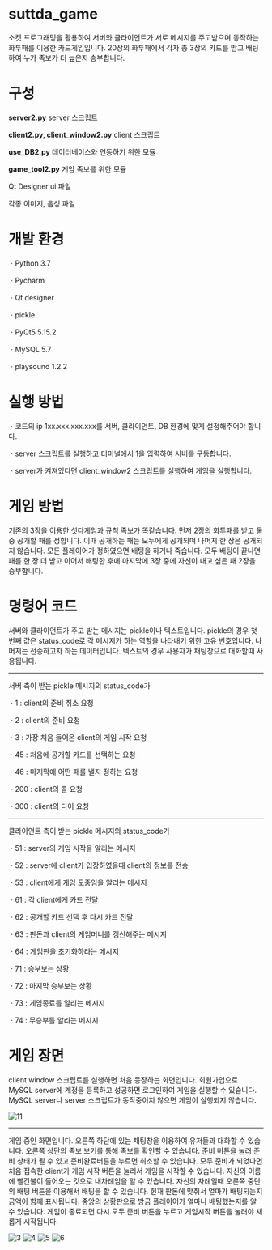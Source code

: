 # suttda_game


소켓 프로그래밍을 활용하여 서버와 클라이언트가 서로 메시지를 주고받으며 동작하는 화투패를 이용한 카드게임입니다. 20장의 화투패에서 각자 총 3장의 카드를 받고 배팅하여 누가 족보가 더 높은지 승부합니다. 


# 구성
<b>server2.py</b> server 스크립트 

<b>client2.py, client_window2.py</b> client 스크립트 

<b>use_DB2.py</b> 데이터베이스와 연동하기 위한 모듈 

<b>game_tool2.py</b> 게임 족보를 위한 모듈 

Qt Designer ui 파일

각종 이미지, 음성 파일


# 개발 환경

ㆍPython 3.7

ㆍPycharm

ㆍQt designer
 
ㆍpickle
 
ㆍPyQt5 5.15.2

ㆍMySQL 5.7
 
ㆍplaysound 1.2.2


# 실행 방법
ㆍ코드의 ip 1xx.xxx.xxx.xxx를 서버, 클라이언트, DB 환경에 맞게 설정해주어야 합니다.

ㆍserver 스크립트를 실행하고 터미널에서 1을 입력하여 서버를 구동합니다.

ㆍserver가 켜져있다면 client_window2 스크립트를 실행하여 게임을 실행합니다. 


# 게임 방법
기존의 3장을 이용한 섯다게임과 규칙  족보가 똑같습니다. 먼저 2장의 화투패를 받고 둘 중 공개할 패를 정합니다. 이때 공개하는 패는 모두에게 공개되며 나머지 한 장은 공개되지 않습니다. 모든 플레이어가 정하였으면 배팅을 하거나 죽습니다. 모두 배팅이 끝나면 패를 한 장 더 받고 이어서 배팅한 후에 마지막에 3장 중에 자신이 내고 싶은 패 2장을  승부합니다. 


# 명령어 코드
서버와 클라이언트가 주고 받는 메시지는 pickle이나 텍스트입니다. 
pickle의 경우 첫 번째 값은 status_code로 각 메시지가 하는 역할을 나타내기 위한 고유 번호입니다. 나머지는 전송하고자 하는 데이터입니다. 
텍스트의 경우 사용자가 채팅창으로 대화할때 사용됩니다. 

-----------------------------------------------------------------------------------------------------------------------------------------
서버 측이 받는 pickle 메시지의 status_code가

ㆍ1  : client의 준비 취소 요청

ㆍ2  : client의 준비 요청

ㆍ3  : 가장 처음 들어온 client의 게임 시작 요청

ㆍ45  : 처음에 공개할 카드를 선택하는 요청

ㆍ46  : 마지막에 어떤 패를 낼지 정하는 요청

ㆍ200  : client의 콜 요청

ㆍ300  : client의 다이 요청



-----------------------------------------------------------------------------------------------------------------------------------------
클라이언트 측이 받는 pickle 메시지의 status_code가

ㆍ51  : server의 게임 시작을 알리는 메시지

ㆍ52  : server에 client가 입장하였을때 client의 정보를 전송

ㆍ53  : client에게 게임 도중임을 알리는 메시지

ㆍ61  : 각 client에게 카드 전달

ㆍ62  : 공개할 카드 선택 후 다시 카드 전달

ㆍ63  : 판돈과 client의 게임머니를 갱신해주는 메시지

ㆍ64  : 게임판을 초기화하라는 메시지

ㆍ71  : 승부보는 상황

ㆍ72  : 마지막 승부보는 상황

ㆍ73  : 게임종료를 알리는 메시지

ㆍ74  : 무승부를 알리는 메시지








# 게임 장면
client window 스크립트를 실행하면 처음 등장하는 화면입니다. 회원가입으로 MySQL server에 계정을 등록하고 성공하면 로그인하여 게임을 실행할 수 있습니다. MySQL server나 server 스크립트가 동작중이지 않으면 게임이 실행되지 않습니다.

![11](https://user-images.githubusercontent.com/66295630/114353986-9d409b00-9ba8-11eb-8969-c4e71d0bd6cf.PNG)

-------------------------------------------
게임 중인 화면입니다. 오른쪽 하단에 있는 채팅창을 이용하여 유저들과 대화할 수 있습니다. 
오른쪽 상단의 족보 보기를 통해 족보를 확인할 수 있습니다. 준비 버튼을 눌러 준비 상태가 될 수 있고 준비완료버튼을 누르면 취소할 수 있습니다. 모두 준비가 되었다면 처음 접속한 client가 게임 시작 버튼을 눌러서 게임을 시작할 수 있습니다. 
자신의 이름에 빨간불이 들어오는 것으로 내차례임을 알 수 있습니다. 자신의 차례일때 오른쪽 중단의 배팅 버튼을 이용해서 배팅을 할 수 있습니다. 현재 판돈에 맞춰서 얼마가 배팅되는지 금액이 함께 표시됩니다.
중앙의 상황판으로 방금 플레이어가 얼마나 배팅했는지를 알 수 있습니다.
게임이 종료되면 다시 모두 준비 버튼을 누르고 게임시작 버튼을 눌러야 새롭게 시작됩니다.

![3](https://user-images.githubusercontent.com/66295630/111122580-9460a780-85b1-11eb-95ce-22f02dd80beb.PNG)
![4](https://user-images.githubusercontent.com/66295630/111122584-9591d480-85b1-11eb-91dd-242034f7177d.PNG)
![5](https://user-images.githubusercontent.com/66295630/111122587-962a6b00-85b1-11eb-986a-5236721c0a05.PNG)
![6](https://user-images.githubusercontent.com/66295630/111122590-96c30180-85b1-11eb-854a-fe368c18a25a.PNG)


